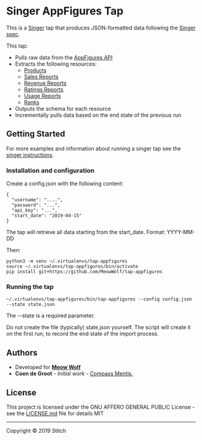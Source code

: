 # Singer AppFigures Tap

This is a [Singer](https://singer.io) tap that produces JSON-formatted data
following the [Singer
spec](https://github.com/singer-io/getting-started/).

This tap:

- Pulls raw data from the [AppFigures API](https://docs.appfigures.com/)
- Extracts the following resources:
  - [Products](https://docs.appfigures.com/products)
  - [Sales Reports](https://docs.appfigures.com/api/reference/v2/sales)
  - [Revenue Reports](https://docs.appfigures.com/api/reference/v2/revenue)
  - [Ratings Reports](https://docs.appfigures.com/api/reference/v2/reports-ratings)
  - [Usage Reports](https://docs.appfigures.com/api/reference/v2/usage)
  - [Ranks](https://docs.appfigures.com/api/reference/v2/ranks)
- Outputs the schema for each resource
- Incrementally pulls data based on the end state of the previous run


## Getting Started

For more examples and information about running a singer tap see the [singer instructions](https://github.com/singer-io/getting-started/blob/master/docs/RUNNING_AND_DEVELOPING.md). 

### Installation and configuration
Create a config.json with the following content:
```
{
  "username": "....",
  "password": "...",
  "api_key": "...",
  "start_date": "2019-04-15"
}
```

The tap will retrieve all data starting from the start_date. Format: YYYY-MM-DD

Then:
```
python3 -m venv ~/.virtualenvs/tap-appfigures
source ~/.virtualenvs/tap-appfigures/bin/activate
pip install git+https://github.com/MeowWolf/tap-appfigures
```

### Running the tap
```~/.virtualenvs/tap-appfigures/bin/tap-appfigures --config config.json --state state.json```

The --state is a required parameter. 

Do not create the file (typically) state.json yourself. The script will create it on the first run, to record the end state of the import process.

## Authors

* Developed for [**Meow Wolf**](https://meowwolf.com/)
* **Coen de Groot** - *Initial work* - [Compass Mentis](http://www.compassmentis.com/),

## License

This project is licensed under the GNU AFFERO GENERAL PUBLIC License - see the [LICENSE.md](LICENSE.md) file for details
MIT

---

Copyright &copy; 2019 Stitch
